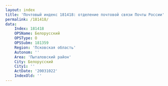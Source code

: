 ```yaml
---
layout: index
title: 'Почтовый индекс 181418: отделение почтовой связи Почты России'
permalink: /181418/
data:
    Index: 181418
    OPSName: Белорусский
    OPSType: О
    OPSSubm: 181359
    Region: 'Псковская область'
    Autonom: ''
    Area: 'Пыталовский район'
    City: Белорусский
    City1: ''
    ActDate: '20031022'
    IndexOld: ''
---
```

